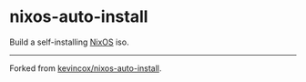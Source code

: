 # nixos-auto-install

Build a self-installing [NixOS](https://nixos.org/) iso.

---

Forked from [kevincox/nixos-auto-install](https://gitlab.com/kevincox/nixos-auto-install).
